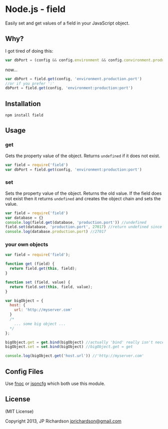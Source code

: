 Node.js - field
================

Easily set and get values of a field in your JavaScript object.


Why?
----

I got tired of doing this:

```js
var dbPort = (config && config.environment && config.convironment.production && config.environment.production.port)
```

now...

```js
var dbPort = field.get(config, 'environment.production.port')
//or if you prefer ':'
dbPort = field.get(config, 'environment:production:port')
```


Installation
------------

    npm install field


Usage
-----

### get


Gets the property value of the object. Returns `undefined` if it does not exist.

```javascript
var field = require('field')
var dbPort = field.get(config, 'environment:production:port')
```

### set


Sets the property value of the object. Returns the old value. If the field does not exist
then it returns `undefined` and creates the object chain and sets the value.

```javascript
var field = require('field')
var database = {}
console.log(field.get(database, 'production.port')) //undefined
field.set(database, 'production.port', 27017) //return undefined since it never existed before
console.log(database.production.port) //27017
```

### your own objects

```js
var field = require('field');

function get (field) {
  return field.get(this, field);
}

function set (field, value) {
  return field.set(this, field, value);
}

var bigObject = {
  host: {
    url: 'http://myserver.com'
  }
  /* 
    ... some big object ... 
  */ 
};

bigObject.get = get.bind(bigObject) //actually 'bind' really isn't necessary, could just do
bigObject.set = set.bind(bigObject) //bigObject.get = get

console.log(bigObject.get('host.url')) //'http://myserver.com'
```



Config Files
------------

Use [fnoc](https://github.com/jprichardson/node-fnoc) or [jsoncfg](https://github.com/jprichardson/node-jsoncfg) which both use this module.


License
-------

(MIT License)

Copyright 2013, JP Richardson  <jprichardson@gmail.com>


